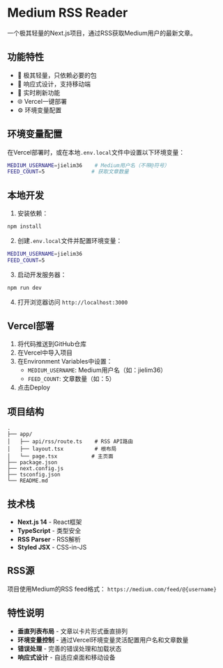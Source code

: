 # Medium RSS Reader

一个极其轻量的Next.js项目，通过RSS获取Medium用户的最新文章。

## 功能特性

- 🚀 极其轻量，只依赖必要的包
- 📱 响应式设计，支持移动端
- 🔄 实时刷新功能
- 🌐 Vercel一键部署
- ⚙️ 环境变量配置

## 环境变量配置

在Vercel部署时，或在本地`.env.local`文件中设置以下环境变量：

```bash
MEDIUM_USERNAME=jielim36    # Medium用户名（不带@符号）
FEED_COUNT=5               # 获取文章数量
```

## 本地开发

1. 安装依赖：
```bash
npm install
```

2. 创建`.env.local`文件并配置环境变量：
```bash
MEDIUM_USERNAME=jielim36
FEED_COUNT=5
```

3. 启动开发服务器：
```bash
npm run dev
```

4. 打开浏览器访问 `http://localhost:3000`

## Vercel部署

1. 将代码推送到GitHub仓库
2. 在Vercel中导入项目
3. 在Environment Variables中设置：
   - `MEDIUM_USERNAME`: Medium用户名（如：jielim36）
   - `FEED_COUNT`: 文章数量（如：5）
4. 点击Deploy

## 项目结构

```
.
├── app/
│   ├── api/rss/route.ts    # RSS API路由
│   ├── layout.tsx          # 根布局
│   └── page.tsx           # 主页面
├── package.json
├── next.config.js
├── tsconfig.json
└── README.md
```

## 技术栈

- **Next.js 14** - React框架
- **TypeScript** - 类型安全
- **RSS Parser** - RSS解析
- **Styled JSX** - CSS-in-JS

## RSS源

项目使用Medium的RSS feed格式：
`https://medium.com/feed/@{username}`

## 特性说明

- **垂直列表布局** - 文章以卡片形式垂直排列
- **环境变量控制** - 通过Vercel环境变量灵活配置用户名和文章数量
- **错误处理** - 完善的错误处理和加载状态
- **响应式设计** - 自适应桌面和移动设备